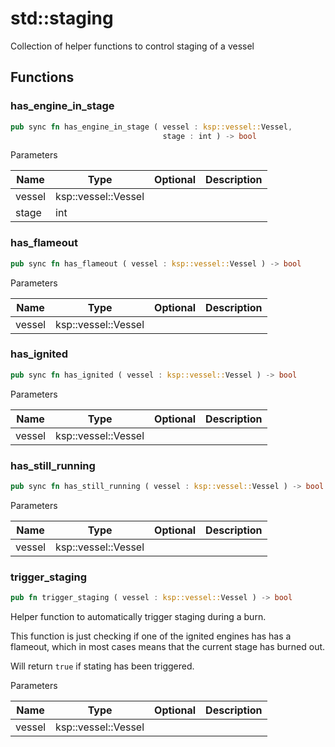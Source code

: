 # std::staging

Collection of helper functions to control staging of a vessel

## Functions


### has_engine_in_stage

```rust
pub sync fn has_engine_in_stage ( vessel : ksp::vessel::Vessel,
                                  stage : int ) -> bool
```



Parameters

Name | Type | Optional | Description
--- | --- | --- | ---
vessel | ksp::vessel::Vessel |  | 
stage | int |  | 

### has_flameout

```rust
pub sync fn has_flameout ( vessel : ksp::vessel::Vessel ) -> bool
```



Parameters

Name | Type | Optional | Description
--- | --- | --- | ---
vessel | ksp::vessel::Vessel |  | 

### has_ignited

```rust
pub sync fn has_ignited ( vessel : ksp::vessel::Vessel ) -> bool
```



Parameters

Name | Type | Optional | Description
--- | --- | --- | ---
vessel | ksp::vessel::Vessel |  | 

### has_still_running

```rust
pub sync fn has_still_running ( vessel : ksp::vessel::Vessel ) -> bool
```



Parameters

Name | Type | Optional | Description
--- | --- | --- | ---
vessel | ksp::vessel::Vessel |  | 

### trigger_staging

```rust
pub fn trigger_staging ( vessel : ksp::vessel::Vessel ) -> bool
```

Helper function to automatically trigger staging during a burn.

This function is just checking if one of the ignited engines has has a flameout,
which in most cases means that the current stage has burned out.

Will return `true` if stating has been triggered.

Parameters

Name | Type | Optional | Description
--- | --- | --- | ---
vessel | ksp::vessel::Vessel |  | 

